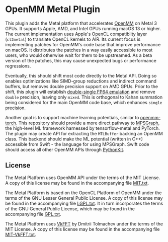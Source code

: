 # OpenMM Metal Plugin

This plugin adds the Metal platform that accelerates [OpenMM](https://openmm.org) on Metal 3 GPUs. It supports Apple, AMD, and Intel GPUs running macOS 13 or higher. The current implementation uses Apple's OpenCL compatiblity layer (`cl2metal`) to translate OpenCL kernels to AIR. Its current focus is implementing patches for OpenMM's code base that improve performance on macOS. It distributes the patches in a way easily accessible to most users, who would otherwise wait for them to be upstreamed. As a beta version of the patches, this may cause unexpected bugs or performance regressions.

Eventually, this should shift most code directly to the Metal API. Doing so enables optimizations like SIMD-group reductions and indirect command buffers, but removes double precision support on AMD GPUs. Prior to the shift, this plugin will establish [double-single FP64 emulation](https://andrewthall.org/papers/df64_qf128.pdf) and remove `double` precision, leaving only `mixed`. This is orthogonal to Kahan summation being considered for the main OpenMM code base, which enhances `single` precision.

Another goal is to support machine learning potentials, similar to [openmm-torch](https://github.com/openmm/openmm-torch). This repository should provide a more direct pathway to [MPSGraph](https://developer.apple.com/documentation/metalperformanceshadersgraph), the high-level ML framework harnessed by tensorflow-metal and PyTorch. The plugin may create API for extracting the `MTLBuffer` backing an OpenMM class. This backend should make the ML potential (written in C++) accessible from Swift - the language for using MPSGraph. Swift code should access all other OpenMM APIs through [PythonKit](https://github.com/pvieito/PythonKit).

## License

The Metal Platform uses OpenMM API under the terms of the MIT License.  A copy of this license may
be found in the accompanying file [MIT.txt](licenses/MIT.txt).

The Metal Platform is based on the OpenCL Platform of OpenMM under the terms of the GNU Lesser General
Public License.  A copy of this license may be found in the accompanying file
[LGPL.txt](licenses/LGPL.txt).  It in turn incorporates the terms of the GNU General Public
License, which may be found in the accompanying file [GPL.txt](licenses/GPL.txt).

The Metal Platform uses [VkFFT](https://github.com/DTolm/VkFFT) by Dmitrii Tolmachev under the terms
of the MIT License.  A copy of this license may be found in the accompanying file
[MIT-VkFFT.txt](licenses/MIT-VkFFT.txt).
